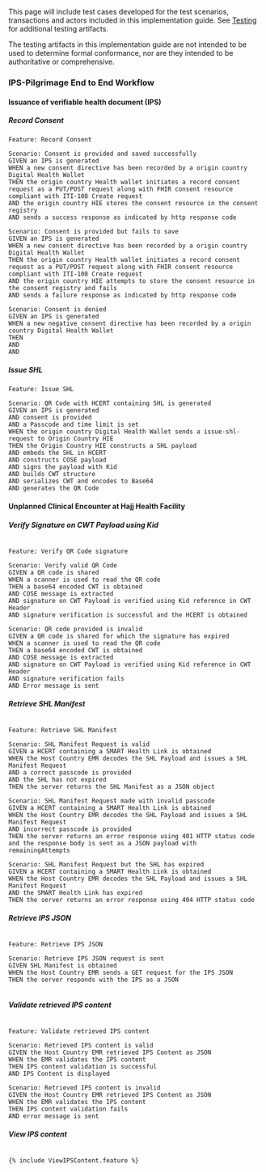 This page will include test cases developed for the test scenarios, transactions and actors included in this implementation guide. See [Testing](testing.html) for additional testing artifacts.

The testing artifacts in this implementation guide are not intended to be used to determine formal conformance, nor are they intended to be authoritative or comprehensive.


### IPS-Pilgrimage End to End Workflow

#### Issuance of verifiable health document (IPS)

##### Record Consent

```
Feature: Record Consent

Scenario: Consent is provided and saved successfully
GIVEN an IPS is generated
WHEN a new consent directive has been recorded by a origin country Digital Health Wallet
THEN the origin country Health wallet initiates a record consent request as a PUT/POST request along with FHIR consent resource compliant with ITI-108 Create request
AND the origin country HIE stores the consent resource in the consent registry
AND sends a success response as indicated by http response code

Scenario: Consent is provided but fails to save
GIVEN an IPS is generated
WHEN a new consent directive has been recorded by a origin country Digital Health Wallet
THEN the origin country Health wallet initiates a record consent request as a PUT/POST request along with FHIR consent resource compliant with ITI-108 Create request
AND the origin country HIE attempts to store the consent resource in the consent registry and fails
AND sends a failure response as indicated by http response code

Scenario: Consent is denied
GIVEN an IPS is generated
WHEN a new negative consent directive has been recorded by a origin country Digital Health Wallet
THEN
AND 
AND 

```

##### Issue SHL

```
Feature: Issue SHL

Scenario: QR Code with HCERT containing SHL is generated
GIVEN an IPS is generated
AND consent is provided
AND a Passcode and time limit is set
WHEN the origin country Digital Health Wallet sends a issue-shl-request to Origin Country HIE
THEN the Origin Country HIE constructs a SHL payload
AND embeds the SHL in HCERT
AND constructs COSE payload
AND signs the payload with Kid
AND builds CWT structure
AND serializes CWT and encodes to Base64
AND generates the QR Code

```

#### Unplanned Clinical Encounter at Hajj Health Facility

##### Verify Signature on CWT Payload using Kid

```

Feature: Verify QR Code signature

Scenario: Verify valid QR Code
GIVEN a QR code is shared
WHEN a scanner is used to read the QR code
THEN a base64 encoded CWT is obtained
AND COSE message is extracted
AND signature on CWT Payload is verified using Kid reference in CWT Header
AND signature verification is successful and the HCERT is obtained

Scenario: QR code provided is invalid
GIVEN a QR code is shared for which the signature has expired
WHEN a scanner is used to read the QR code
THEN a base64 encoded CWT is obtained
AND COSE message is extracted
AND signature on CWT Payload is verified using Kid reference in CWT Header
AND signature verification fails
AND Error message is sent

```

##### Retrieve SHL Manifest

```

Feature: Retrieve SHL Manifest

Scenario: SHL Manifest Request is valid
GIVEN a HCERT containing a SMART Health Link is obtained
WHEN the Host Country EMR decodes the SHL Payload and issues a SHL Manifest Request
AND a correct passcode is provided
AND the SHL has not expired
THEN the server returns the SHL Manifest as a JSON object

Scenario: SHL Manifest Request made with invalid passcode
GIVEN a HCERT containing a SMART Health Link is obtained
WHEN the Host Country EMR decodes the SHL Payload and issues a SHL Manifest Request
AND incorrect passcode is provided
THEN the server returns an error response using 401 HTTP status code and the response body is sent as a JSON payload with
remainingAttempts

Scenario: SHL Manifest Request but the SHL has expired
GIVEN a HCERT containing a SMART Health Link is obtained
WHEN the Host Country EMR decodes the SHL Payload and issues a SHL Manifest Request
AND the SMART Health Link has expired
THEN the server returns an error response using 404 HTTP status code

```

##### Retrieve IPS JSON

```

Feature: Retrieve IPS JSON

Scenario: Retrieve IPS JSON request is sent
GIVEN SHL Manifest is obtained
WHEN the Host Country EMR sends a GET request for the IPS JSON
THEN the server responds with the IPS as a JSON


```

##### Validate retrieved IPS content

```

Feature: Validate retrieved IPS content

Scenario: Retrieved IPS content is valid
GIVEN the Host Country EMR retrieved IPS Content as JSON
WHEN the EMR validates the IPS content
THEN IPS content validation is successful
AND IPS Content is displayed

Scenario: Retrieved IPS content is invalid
GIVEN the Host Country EMR retrieved IPS Content as JSON
WHEN the EMR validates the IPS content
THEN IPS content validation fails
AND error message is sent

```

##### View IPS content

```

{% include ViewIPSContent.feature %}

```